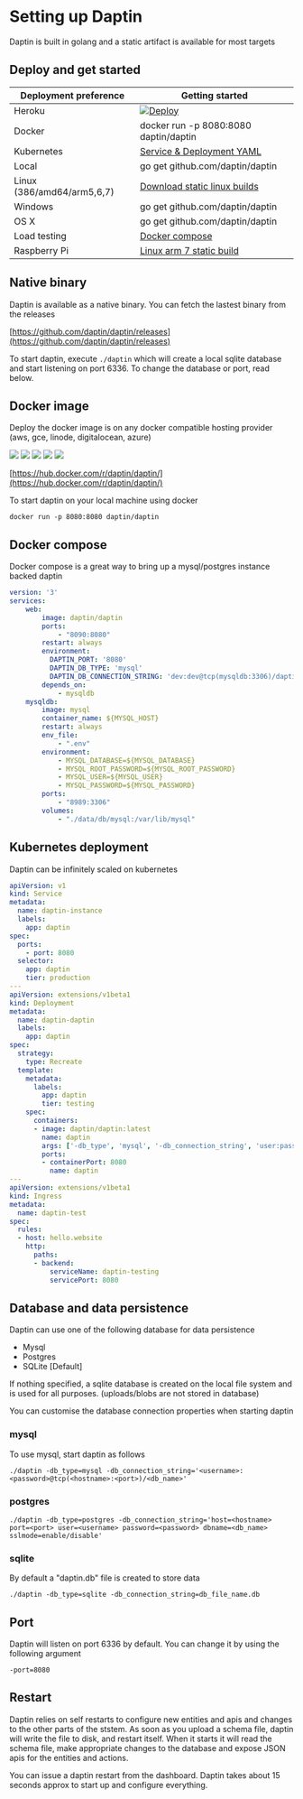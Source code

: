# Setting up Daptin

Daptin is built in golang and a static artifact is available for most targets

## Deploy and get started

| Deployment preference      | Getting started                                                                                                               |
| -------------------------- | ----------------------------------------------------------------------------------------------------------------------------- |
| Heroku                     | [![Deploy](https://www.herokucdn.com/deploy/button.svg)](https://heroku.com/deploy?template=https://github.com/daptin/daptin) |
| Docker                     | docker run -p 8080:8080 daptin/daptin                                                                                         |
| Kubernetes                 | [Service & Deployment YAML](#kubernetes)                                                                                      |
| Local                      | go get github.com/daptin/daptin                                                                                               |
| Linux (386/amd64/arm5,6,7) | [Download static linux builds](https://github.com/daptin/daptin/releases)                                                     |
| Windows                    | go get github.com/daptin/daptin                                                                                               |
| OS X                       | go get github.com/daptin/daptin                                                                                               |
| Load testing               | [Docker compose](#docker-compose)                                                                                             |
| Raspberry Pi               | [Linux arm 7 static build](https://github.com/daptin/daptin/releases)                                                         |

## Native binary

Daptin is available as a native binary. You can fetch the lastest binary from the releases

[https://github.com/daptin/daptin/releases](https://github.com/daptin/daptin/releases)

To start daptin, execute ```./daptin``` which will create a local sqlite database and start listening on port 6336. To change the database or port, read below.

## Docker image

Deploy the docker image is on any docker compatible hosting provider (aws, gce, linode, digitalocean, azure)

<img class="cloud-provider" src="/images/aws.png">
<img class="cloud-provider" src="/images/digitalocean.jpg">
<img class="cloud-provider" src="/images/gce.png">
<img class="cloud-provider" src="/images/linode.jpg">
<img class="cloud-provider" src="/images/azure.jpg">

[https://hub.docker.com/r/daptin/daptin/](https://hub.docker.com/r/daptin/daptin/)

To start daptin on your local machine using docker

```docker run -p 8080:8080 daptin/daptin```

## Docker compose

Docker compose is a great way to bring up a mysql/postgres instance backed daptin

```yaml
version: '3'
services:
    web:
        image: daptin/daptin
        ports:
            - "8090:8080"
        restart: always
        environment:
          DAPTIN_PORT: '8080'
          DAPTIN_DB_TYPE: 'mysql'
          DAPTIN_DB_CONNECTION_STRING: 'dev:dev@tcp(mysqldb:3306)/daptin'
        depends_on:
            - mysqldb
    mysqldb:
        image: mysql
        container_name: ${MYSQL_HOST}
        restart: always
        env_file:
            - ".env"
        environment:
            - MYSQL_DATABASE=${MYSQL_DATABASE}
            - MYSQL_ROOT_PASSWORD=${MYSQL_ROOT_PASSWORD}
            - MYSQL_USER=${MYSQL_USER}
            - MYSQL_PASSWORD=${MYSQL_PASSWORD}
        ports:
            - "8989:3306"
        volumes:
            - "./data/db/mysql:/var/lib/mysql"
```


## Kubernetes deployment

Daptin can be infinitely scaled on kubernetes

```yaml
apiVersion: v1
kind: Service
metadata:
  name: daptin-instance
  labels:
    app: daptin
spec:
  ports:
    - port: 8080
  selector:
    app: daptin
    tier: production
---
apiVersion: extensions/v1beta1
kind: Deployment
metadata:
  name: daptin-daptin
  labels:
    app: daptin
spec:
  strategy:
    type: Recreate
  template:
    metadata:
      labels:
        app: daptin
        tier: testing
    spec:
      containers:
      - image: daptin/daptin:latest
        name: daptin
        args: ['-db_type', 'mysql', '-db_connection_string', 'user:password@tcp(<mysql_service>:3306)/daptin']
        ports:
        - containerPort: 8080
          name: daptin
---
apiVersion: extensions/v1beta1
kind: Ingress
metadata:
  name: daptin-test
spec:
  rules:
  - host: hello.website
    http:
      paths:
      - backend:
          serviceName: daptin-testing
          servicePort: 8080
```

## Database and data persistence

Daptin can use one of the following database for data persistence

- Mysql
- Postgres
- SQLite [Default]

If nothing specified, a sqlite database is created on the local file system and is used for all purposes. (uploads/blobs are not stored in database)

You can customise the database connection properties when starting daptin

### mysql

To use mysql, start daptin as follows

```./daptin -db_type=mysql -db_connection_string='<username>:<password>@tcp(<hostname>:<port>)/<db_name>'```

### postgres

```./daptin -db_type=postgres -db_connection_string='host=<hostname> port=<port> user=<username> password=<password> dbname=<db_name> sslmode=enable/disable'```

### sqlite

By default a "daptin.db" file is created to store data

```./daptin -db_type=sqlite -db_connection_string=db_file_name.db```

## Port

Daptin will listen on port 6336 by default. You can change it by using the following argument

```-port=8080```

## Restart

Daptin relies on self restarts to configure new entities and apis and changes to the other parts of the ststem. As soon as you upload a schema file, daptin will write the file to disk, and restart itself. When it starts it will read the schema file, make appropriate changes to the database and expose JSON apis for the entities and actions.

You can issue a daptin restart from the dashboard. Daptin takes about 15 seconds approx to start up and configure everything.